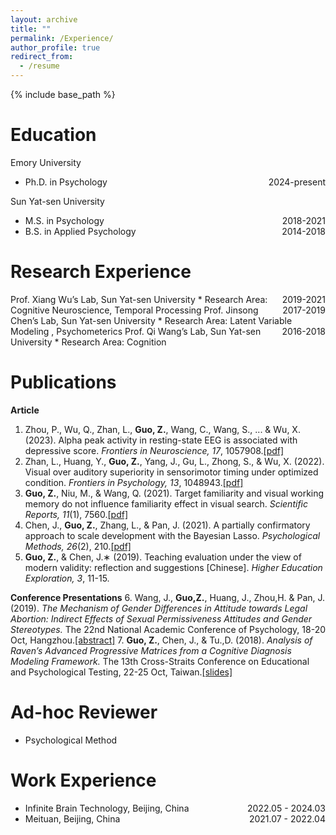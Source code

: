 ```yaml
---
layout: archive
title: ""
permalink: /Experience/
author_profile: true
redirect_from:
  - /resume
---
```

<!-- Google tag (gtag.js) -->

<script async src="https://www.googletagmanager.com/gtag/js?id=G-P4VC8F5DR0"></script>

<script>
  window.dataLayer = window.dataLayer || [];
  function gtag(){dataLayer.push(arguments);}
  gtag('js', new Date());

  gtag('config', 'G-P4VC8F5DR0');
</script>

{% include base_path %}


Education
=========
Emory University

* <div style="float: right;">2024-present  </div> Ph.D. in Psychology

Sun Yat-sen University

* <div style="float: right;">2018-2021</div> M.S. in Psychology
* <div style="float: right;">2014-2018</div> B.S. in Applied Psychology

Research Experience
===================
<div style="float: right;">2019-2021 </div> Prof. Xiang Wu’s Lab, Sun Yat-sen University
* Research Area: Cognitive Neuroscience, Temporal Processing

<div style="float: right;">2017-2019 </div> Prof. Jinsong Chen’s Lab, Sun Yat-sen University
* Research Area: Latent Variable Modeling , Psychometerics

<div style="float: right;">2016-2018 </div> Prof. Qi Wang’s Lab, Sun Yat-sen University
* Research Area: Cognition

Publications
============

**Article**

1. Zhou, P., Wu, Q., Zhan, L., **Guo, Z.**, Wang, C., Wang, S., ... & Wu, X. (2023). Alpha peak activity in resting-state EEG is associated with depressive score. *Frontiers in Neuroscience,* *17*, 1057908.[[pdf]](../files/alpha.pdf)
2. Zhan, L., Huang, Y., **Guo, Z.**, Yang, J., Gu, L., Zhong, S., & Wu, X. (2022). Visual over auditory superiority in sensorimotor timing under optimized condition. *Frontiers in Psychology, 13*, 1048943.[[pdf]](../files/visual.pdf)
3. **Guo, Z.**, Niu, M., & Wang, Q. (2021). Target familiarity and visual working memory do not influence familiarity effect in visual search. *Scientific Reports, 11*(1), 7560.[[pdf]](../files/target.pdf)
4. Chen, J., **Guo, Z.**, Zhang, L., & Pan, J. (2021). A partially confirmatory approach to scale development with the Bayesian Lasso. *Psychological Methods, 26*(2), 210.[[pdf]](../files/pcfa.pdf)
5. **Guo, Z.**, & Chen, J.∗ (2019). Teaching evaluation under the view of modern validity: reflection and suggestions [Chinese]. *Higher Education Exploration, 3*, 11-15.

**Conference Presentations**
6. Wang, J., **Guo,Z.**, Huang, J., Zhou,H. & Pan, J. (2019). *The Mechanism of Gender Differences in Attitude towards Legal Abortion: Indirect Effects of Sexual Permissiveness Attitudes and Gender Stereotypes.* The 22nd National Academic Conference of Psychology, 18-20 Oct, Hangzhou.[[abstract]](https://drive.google.com/file/d/1odkYz0VVHezjTkRJPUL-y3yD0-D2wkFo/view?usp=drive_link)
7. **Guo, Z.**, Chen, J., & Tu.,D. (2018). *Analysis of Raven’s Advanced Progressive Matrices from a Cognitive Diagnosis Modeling Framework.* The 13th Cross-Straits Conference on Educational and Psychological Testing, 22-25 Oct, Taiwan.[[slides]](https://drive.google.com/file/d/1KdSasxM4VMMRUF-0-tSUA5M5k_74V50n/view)

Ad-hoc Reviewer
===============
* Psychological Method

Work Experience
===============

* <div style="float: right;">2022.05 - 2024.03 </div> Infinite Brain Technology, Beijing, China
* <div style="float: right;">2021.07 - 2022.04 </div> Meituan, Beijing, China

